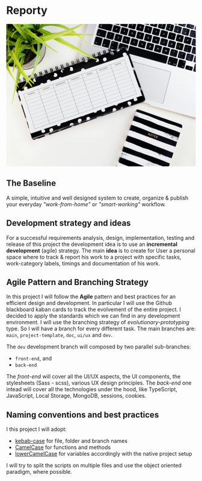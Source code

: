 # Reporty
![Unsplash - Digital Content Production by Emma Matthews](/assets/Unsplash_Digital-Content-Production_by-Emma-Matthews.jpeg)

## The Baseline
A simple, intuitive and well designed system to create, organize &amp; publish your everyday _"work-from-home"_ or _"smart-working"_ workflow.

## Development strategy and ideas
For a successful requirements analysis, design, implementation, testing and release of this project the development idea is to use an **incremental development** (agile) strategy.
The main **idea** is to create for User a personal space where to track &amp; report his work to a project with specific tasks, work-category labels, timings and documentation of his work.

## Agile Pattern and Branching Strategy
In this project I will follow the **Agile** pattern and best practices for an efficient design and development. In particular I will use the Github blackboard kaban cards to track the evolvement of the entire project.
I decided to apply the standards which we can find in any development environment.
I will use the branching strategy of _evolutionary-prototyping_ type. So I will have a branch for every different task.
The main branches are: `main`, `project-template`, `doc`, `ui/ux` and `dev`.

The `dev` development branch will composed by two parallel sub-branches:
- `front-end`, and
- `back-end`

The _front-end_ will cover all the UI/UX aspects, the UI components, the stylesheets (Sass - scss), various UX design principles.
The _back-end_ one intead will cover all the technologies under the hood, like TypeScript, JavaScript, Local Storage, MongoDB, sessions, cookies.

## Naming conventions and best practices
I this project I will adopt:

- [kebab-case](https://it.wikipedia.org/wiki/Kebab_case) for file, folder and branch names
- [CamelCase](https://en.wikipedia.org/wiki/Camel_case) for functions and methods
- [lowerCamelCase](https://www.w3schools.com/JS/js_conventions.asp) for variables accordingly with the native project setup

I will try to split the scripts on multiple files and use the object oriented paradigm, where possible.